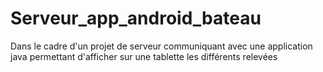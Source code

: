 # Serveur_app_android_bateau
Dans le cadre d'un projet de serveur communiquant avec une application java permettant d'afficher sur une tablette les différents relevées

